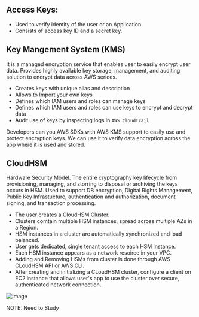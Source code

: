 ## Access Keys:
 - Used to verify identity of the user or an Application.
 - Consists of access key ID and a secret key.

## Key Mangement System (KMS)
It is a managed encryption service that enables user to easily encrypt user data.
Provides highly available key storage, management, and auditing solution to encrypt data across AWS serices.

 - Creates keys with unique alias and description
 - Allows to Import your own keys
 - Defines which IAM users and roles can manage keys
 - Defines which IAM users and roles can use keys to encrypt and decrypt data
 - Audit use of keys by inspecting logs in `AWS CloudTrail`

Developers can you AWS SDKs with AWS KMS support to easily use and protect encryption keys.
We can use it to verify data encryption across the app where it is used and stored.


## CloudHSM
Hardware Security Model. 
The entire cryptography key lifecycle from provisioning, managing, and storring to disposal or archiving the keys occurs in HSM.
Used to support DB encryption, Digital Rights Management, Public Key Infrastucture, authentication and authorization, document signing, and transaction processing.
 
 - The user creates a CloudHSM Cluster.
 - Clusters comtain multiple HSM instances, spread across multiple AZs in a Region.
 - HSM instances in a cluster are automatically synchronized and load balanced.
 - User gets dedicated, single tenant access to each HSM instance.
 - Each HSM instance appears as a network resoirce in your VPC.
 - Adding and Removing HSMs from cluster is done through AWS CLoudHSM API or AWS CLI.
 - After creating and initializing a CLoudHSM cluster, configure a client on EC2 instance that allows user's app to use the cluster over secure, authenticated network connection.

![image](https://user-images.githubusercontent.com/55656762/120082542-3daf3800-c0e1-11eb-8248-fd5f111fda4b.png)


NOTE: Need to Study